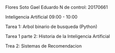 Flores Soto Gael Eduardo
N de control: 20170661

Inteligencia Artificial 09:00 - 10:00


Tarea 1: Arbol binario de busqueda (Python)

Tarea 1 parte 2: Historia de la Inteligencia Artificial 

Trea 2: Sistemas de Recomendacion 
